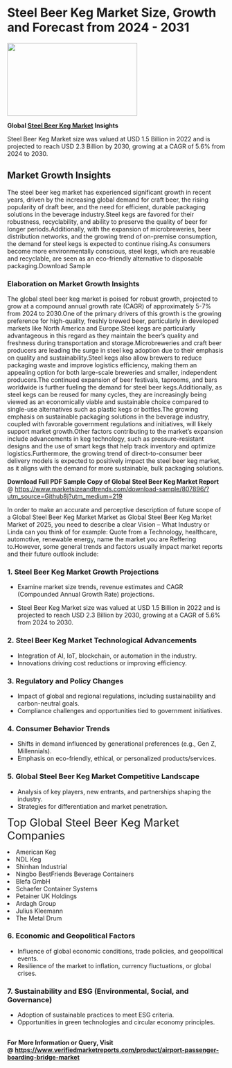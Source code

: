 <H1>Steel Beer Keg Market Size, Growth and Forecast from 2024 - 2031</H1><img class="aligncenter size-medium wp-image-584254" src="https://thirdeyenews.in/wp-content/uploads/2024/09/Global-Market-Research-300x168.jpeg" alt="" width="300" height="168" /><p><strong>Global&nbsp;<a href="https://www.marketsizeandtrends.com/download-sample/807896/?utm_source=Github8j?utm_medium=219">Steel Beer Keg Market</a> Insights</strong></p><p>Steel Beer Keg Market size was valued at USD 1.5 Billion in 2022 and is projected to reach USD 2.3 Billion by 2030, growing at a CAGR of 5.6% from 2024 to 2030.</p><p><h2>Market Growth Insights</h2> The steel beer keg market has experienced significant growth in recent years, driven by the increasing global demand for craft beer, the rising popularity of draft beer, and the need for efficient, durable packaging solutions in the beverage industry.Steel kegs are favored for their robustness, recyclability, and ability to preserve the quality of beer for longer periods.Additionally, with the expansion of microbreweries, beer distribution networks, and the growing trend of on-premise consumption, the demand for steel kegs is expected to continue rising.As consumers become more environmentally conscious, steel kegs, which are reusable and recyclable, are seen as an eco-friendly alternative to disposable packaging.Download Sample <h3>Elaboration on Market Growth Insights</h3> The global steel beer keg market is poised for robust growth, projected to grow at a compound annual growth rate (CAGR) of approximately 5-7% from 2024 to 2030.One of the primary drivers of this growth is the growing preference for high-quality, freshly brewed beer, particularly in developed markets like North America and Europe.Steel kegs are particularly advantageous in this regard as they maintain the beer’s quality and freshness during transportation and storage.Microbreweries and craft beer producers are leading the surge in steel keg adoption due to their emphasis on quality and sustainability.Steel kegs also allow brewers to reduce packaging waste and improve logistics efficiency, making them an appealing option for both large-scale breweries and smaller, independent producers.The continued expansion of beer festivals, taprooms, and bars worldwide is further fueling the demand for steel beer kegs.Additionally, as steel kegs can be reused for many cycles, they are increasingly being viewed as an economically viable and sustainable choice compared to single-use alternatives such as plastic kegs or bottles.The growing emphasis on sustainable packaging solutions in the beverage industry, coupled with favorable government regulations and initiatives, will likely support market growth.Other factors contributing to the market’s expansion include advancements in keg technology, such as pressure-resistant designs and the use of smart kegs that help track inventory and optimize logistics.Furthermore, the growing trend of direct-to-consumer beer delivery models is expected to positively impact the steel beer keg market, as it aligns with the demand for more sustainable, bulk packaging solutions.</p><p><span class=""><strong>Download Full PDF Sample Copy of Global Steel Beer Keg Market Report</strong> @ <a href="https://www.marketsizeandtrends.com/download-sample/807896/?utm_source=Github8j?utm_medium=219" target="_blank">https://www.marketsizeandtrends.com/download-sample/807896/?utm_source=Github8j?utm_medium=219</a></span></p><p>In order to make an accurate and perceptive description of future scope of a Global&nbsp;Steel Beer Keg Market Market as Global&nbsp;Steel Beer Keg Market Market of 2025, you need to describe a clear Vision &ndash; What Industry or Linda can you think of for example: Quote from a Technology, healthcare, automotive, renewable energy, name the market you are Reffering to.However, some general trends and factors usually impact market reports and their future outlook include:</p><h3>1.&nbsp;<strong>Steel Beer Keg Market Growth Projections</strong></h3><ul><li>Examine market size trends, revenue estimates and CAGR (Compounded Annual Growth Rate) projections.</li><li><p>Steel Beer Keg Market size was valued at USD 1.5 Billion in 2022 and is projected to reach USD 2.3 Billion by 2030, growing at a CAGR of 5.6% from 2024 to 2030.</p></li></ul><h3>2.&nbsp;<strong>Steel Beer Keg Market Technological Advancements</strong></h3><ul><li>Integration of AI, IoT, blockchain, or automation in the industry.</li><li>Innovations driving cost reductions or improving efficiency.</li></ul><h3>3.&nbsp;<strong>Regulatory and Policy Changes</strong></h3><ul><li>Impact of global and regional regulations, including sustainability and carbon-neutral goals.</li><li>Compliance challenges and opportunities tied to government initiatives.</li></ul><h3>4.&nbsp;<strong>Consumer Behavior Trends</strong></h3><ul><li>Shifts in demand influenced by generational preferences (e.g., Gen Z, Millennials).</li><li>Emphasis on eco-friendly, ethical, or personalized products/services.</li></ul><h3>5.&nbsp;<strong>Global Steel Beer Keg Market Competitive Landscape</strong></h3><ul><li>Analysis of key players, new entrants, and partnerships shaping the industry.</li><li>Strategies for differentiation and market penetration.</li></ul><p data-pm-slice="1 1 []"><span style="color: inherit; font-family: inherit; font-size: 25px;">Top Global Steel Beer Keg Market Companies</span></p><div class="" data-test-id=""><p><li>American Keg</li><li> NDL Keg</li><li> Shinhan Industrial</li><li> Ningbo BestFriends Beverage Containers</li><li> Blefa GmbH</li><li> Schaefer Container Systems</li><li> Petainer UK Holdings</li><li> Ardagh Group</li><li> Julius Kleemann</li><li> The Metal Drum</li></p></div><h3>6.&nbsp;<strong>Economic and Geopolitical Factors</strong></h3><ul><li>Influence of global economic conditions, trade policies, and geopolitical events.</li><li>Resilience of the market to inflation, currency fluctuations, or global crises.</li></ul><h3>7.&nbsp;<strong>Sustainability and ESG (Environmental, Social, and Governance)</strong></h3><ul><li>Adoption of sustainable practices to meet ESG criteria.</li><li>Opportunities in green technologies and circular economy principles.</li></ul><h2><strong style="font-size: 14px;">For More Information or Query, Visit @&nbsp;</strong><a style="background-color: #ffffff; font-size: 14px;" href="https://www.marketsizeandtrends.com/report/steel-beer-keg-market/" target="_blank">https://www.verifiedmarketreports.com/product/airport-passenger-boarding-bridge-market</a></h2>